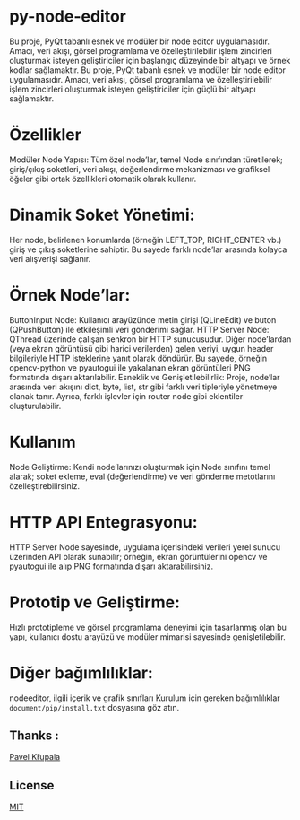 # py-node-editor
Bu proje, PyQt tabanlı esnek ve modüler bir node editor uygulamasıdır. Amacı, veri akışı, görsel programlama ve özelleştirilebilir işlem zincirleri oluşturmak isteyen geliştiriciler için başlangıç düzeyinde bir altyapı ve örnek kodlar sağlamaktır. 
Bu proje, PyQt tabanlı esnek ve modüler bir node editor uygulamasıdır. Amacı, veri akışı, görsel programlama ve özelleştirilebilir işlem zincirleri oluşturmak isteyen geliştiriciler için güçlü bir altyapı sağlamaktır.

#  Özellikler
Modüler Node Yapısı:
Tüm özel node’lar, temel Node sınıfından türetilerek; giriş/çıkış soketleri, veri akışı, değerlendirme mekanizması ve grafiksel öğeler gibi ortak özellikleri otomatik olarak kullanır.

#  Dinamik Soket Yönetimi:
Her node, belirlenen konumlarda (örneğin LEFT_TOP, RIGHT_CENTER vb.) giriş ve çıkış soketlerine sahiptir. Bu sayede farklı node’lar arasında kolayca veri alışverişi sağlanır.

#  Örnek Node’lar:

  ButtonInput Node:
Kullanıcı arayüzünde metin girişi (QLineEdit) ve buton (QPushButton) ile etkileşimli veri gönderimi sağlar.
  HTTP Server Node:
QThread üzerinde çalışan senkron bir HTTP sunucusudur. Diğer node’lardan (veya ekran görüntüsü gibi harici verilerden) gelen veriyi, uygun header bilgileriyle HTTP isteklerine yanıt olarak döndürür. Bu sayede, örneğin opencv-python ve pyautogui ile yakalanan ekran görüntüleri PNG formatında dışarı aktarılabilir.
Esneklik ve Genişletilebilirlik:
Proje, node’lar arasında veri akışını dict, byte, list, str gibi farklı veri tipleriyle yönetmeye olanak tanır. Ayrıca, farklı işlevler için router node gibi eklentiler oluşturulabilir.

#  Kullanım
Node Geliştirme:
Kendi node’larınızı oluşturmak için Node sınıfını temel alarak; soket ekleme, eval (değerlendirme) ve veri gönderme metotlarını özelleştirebilirsiniz.

#  HTTP API Entegrasyonu:
HTTP Server Node sayesinde, uygulama içerisindeki verileri yerel sunucu üzerinden API olarak sunabilir; örneğin, ekran görüntülerini opencv ve pyautogui ile alıp PNG formatında dışarı aktarabilirsiniz.

 # Prototip ve Geliştirme:
Hızlı prototipleme ve görsel programlama deneyimi için tasarlanmış olan bu yapı, kullanıcı dostu arayüzü ve modüler mimarisi sayesinde genişletilebilir.

 

# Diğer bağımlılıklar:
nodeeditor, ilgili içerik ve grafik sınıfları 
Kurulum için gereken bağımlılıklar ```document/pip/install.txt``` dosyasına göz atın.

## Thanks :
 
 [Pavel Křupala](https://gitlab.com/pavel.krupala/pyqt-node-editor)
 
## License

[MIT](https://choosealicense.com/licenses/mit/)


